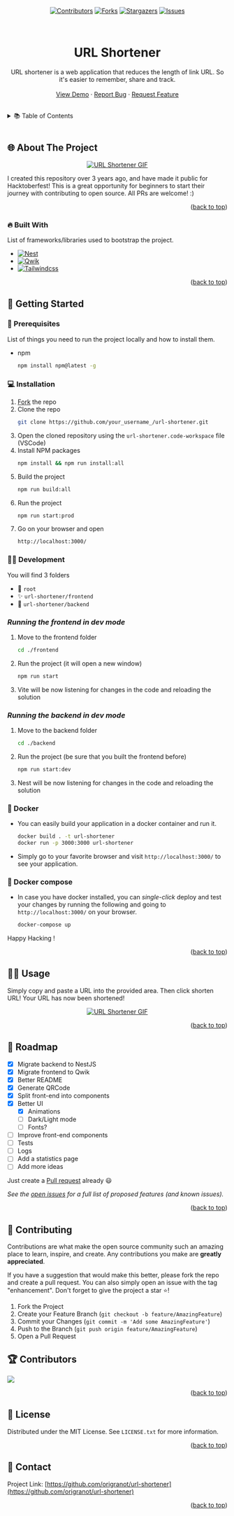 <a name="readme-top"></a>

<!-- PROJECT SHIELDS -->
<div align="center">

 [![Contributors][contributors-shield]][contributors-url]
 [![Forks][forks-shield]][forks-url]
 [![Stargazers][stars-shield]][stars-url]
 [![Issues][issues-shield]][issues-url]
 
</div>

<!-- PROJECT LOGO -->
<br />
<div align="center">
  <h1 align="center">URL Shortener</h1>

  <p align="center">
    URL shortener is a web application that reduces the length of link URL. So it's easier to remember, share and track.
    <br />
    <br />
    <a href="https://url-shortener-live.herokuapp.com">View Demo</a>
    ·
    <a href="https://github.com/origranot/url-shortener/issues">Report Bug</a>
    ·
    <a href="https://github.com/origranot/url-shortener/issues">Request Feature</a>
  </p>
</div>
<br />

<!-- TABLE OF CONTENTS -->
<details>
  <summary>📚 Table of Contents</summary>
  <ol>
    <li>
      <a href="#about-the-project">🌐 About The Project</a>
      <ul>
        <li><a href="#built-with">🔥 Built With</a></li>
      </ul>
    </li>
    <li>
      <a href="#getting-started">🚀 Getting Started</a>
      <ul>
        <li><a href="#prerequisites">📃 Prerequisites</a></li>
        <li><a href="#installation">💻 Installation</a></li>
        <li><a href="#development">👩‍💻 Development</a></li>
        <li><a href="#docker">🐳 Docker</a></li>
        <li><a href="#docker-compose">🐙 Docker Compose</a></li>
      </ul>
    </li>
    <li><a href="#usage">🐱‍💻 Usage</a></li>
    <li><a href="#roadmap">🧱 Roadmap</a></li>
    <li><a href="#contributing">🥇 Contributing</a></li>
    <li><a href="#contribors">🏆 Contributors</a></li>
    <li><a href="#license">📝 License</a></li>
    <li><a href="#contact">💌 Contact</a></li>
  </ol>
</details>
<br/>

<!-- ABOUT THE PROJECT -->
## 🌐 About The Project

<div align="center">

[![URL Shortener GIF](docs/urlshortener.gif)](https://github.com/origranot/url-shortener)

</div>

I created this repository over 3 years ago, and have made it public for Hacktoberfest! This is a great opportunity for beginners to start their journey with contributing to open source. All PRs are welcome! :)

<p align="right">(<a href="#readme-top">back to top</a>)</p>

### 🔥 Built With

List of frameworks/libraries used to bootstrap the project.

* [![Nest][NestJS]][Nest-url]
* [![Qwik][Qwik.js]][Qwik-url]
* [![Tailwindcss][Tailwindcss]][Tailwindcss-url]

<p align="right">(<a href="#readme-top">back to top</a>)</p>

<!-- GETTING STARTED -->
## 🚀 Getting Started

### 📃 Prerequisites

List of things you need to run the project locally and how to install them.
* npm
  ```sh
  npm install npm@latest -g
  ```

### 💻 Installation

1. [Fork](https://github.com/origranot/url-shortener/fork) the repo
2. Clone the repo
    ```sh
    git clone https://github.com/your_username_/url-shortener.git
    ```
3. Open the cloned repository using the `url-shortener.code-workspace` file (VSCode)
4. Install NPM packages
    ```sh
    npm install && npm run install:all
    ```
5. Build the project
    ```sh
    npm run build:all
    ```
6. Run the project
    ```sh
    npm run start:prod
    ```
7. Go on your browser and open 
    ```sh
    http://localhost:3000/
    ```
### 👩‍💻 Development
You will find 3 folders
* 🎯 `root`
* ✨ `url-shortener/frontend`
* 🚀 `url-shortener/backend`

### _Running the frontend in dev mode_
1. Move to the frontend folder
    ```sh
    cd ./frontend
    ```
2. Run the project (it will open a new window)
    ```sh
    npm run start
    ```
3. Vite will be now listening for changes in the code and reloading the solution

### _Running the backend in dev mode_
1. Move to the backend folder
    ```sh
    cd ./backend
    ```
2. Run the project (be sure that you built the frontend before)
    ```sh
    npm run start:dev
    ```
3. Nest will be now listening for changes in the code and reloading the solution

### 🐳 Docker
- You can easily build your application in a docker container and run it.
  ```sh
  docker build . -t url-shortener
  docker run -p 3000:3000 url-shortener
  ```
- Simply go to your favorite browser and visit `http://localhost:3000/` to see your application.

### 🐙 Docker compose
- In case you have docker installed, you can *single-click* deploy and test your changes by running the following and going to `http://localhost:3000/` on your browser.
  ```sh
  docker-compose up
  ```

Happy Hacking !

<p align="right">(<a href="#readme-top">back to top</a>)</p>

<!-- USAGE EXAMPLES -->
## 🐱‍💻 Usage

Simply copy and paste a URL into the provided area. Then click shorten URL! Your URL has now been shortened!

<div align="center">

[![URL Shortener GIF](docs/urlshortener.gif)](https://github.com/origranot/url-shortener)

</div>

<p align="right">(<a href="#readme-top">back to top</a>)</p>

<!-- ROADMAP -->
## 🧱 Roadmap

- [x] Migrate backend to NestJS
- [x] Migrate frontend to Qwik
- [x] Better README
- [x] Generate QRCode
- [x] Split front-end into components
- [x] Better UI
    - [x] Animations
    - [ ] Dark/Light mode
    - [ ] Fonts?
- [ ] Improve front-end components
- [ ] Tests
- [ ] Logs
- [ ] Add a statistics page
- [ ] Add more ideas

Just create a [Pull request](https://github.com/origranot/url-shortener/pulls) already 😃

_See the [open issues](https://github.com/origranot/url-shortener/issues) for a full list of proposed features (and known issues)._

<p align="right">(<a href="#readme-top">back to top</a>)</p>

<!-- CONTRIBUTING -->
## 🥇 Contributing

Contributions are what make the open source community such an amazing place to learn, inspire, and create. Any contributions you make are **greatly appreciated**.

If you have a suggestion that would make this better, please fork the repo and create a pull request. You can also simply open an issue with the tag "enhancement".
Don't forget to give the project a star ⭐!

1. Fork the Project
2. Create your Feature Branch (`git checkout -b feature/AmazingFeature`)
3. Commit your Changes (`git commit -m 'Add some AmazingFeature'`)
4. Push to the Branch (`git push origin feature/AmazingFeature`)
5. Open a Pull Request

## 🏆 Contributors
<a href = "https://github.com/origranot/url-shortener/graphs/contributors">
  <img src = "https://contrib.rocks/image?repo=origranot/url-shortener"/>
</a>
<p align="right">(<a href="#readme-top">back to top</a>)</p>



<!-- LICENSE -->
## 📝 License

Distributed under the MIT License. See `LICENSE.txt` for more information.

<p align="right">(<a href="#readme-top">back to top</a>)</p>

<!-- CONTACT -->
## 💌 Contact

Project Link: [https://github.com/origranot/url-shortener](https://github.com/origranot/url-shortener)

<p align="right">(<a href="#readme-top">back to top</a>)</p>

<!-- MARKDOWN LINKS & IMAGES -->
[contributors-shield]: https://img.shields.io/github/contributors/origranot/url-shortener.svg?style=for-the-badge
[contributors-url]: https://github.com/origranot/url-shortener/graphs/contributors
[forks-shield]: https://img.shields.io/github/forks/origranot/url-shortener.svg?style=for-the-badge
[forks-url]: https://github.com/origranot/url-shortener/network/members
[stars-shield]: https://img.shields.io/github/stars/origranot/url-shortener.svg?style=for-the-badge
[stars-url]: https://github.com/origranot/url-shortener/stargazers
[issues-shield]: https://img.shields.io/github/issues/origranot/url-shortener.svg?style=for-the-badge
[issues-url]: https://github.com/origranot/url-shortener/issues

[product-screenshot]: docs/gif.gif
[NestJS]: https://img.shields.io/badge/nestJS-000000?style=for-the-badge&logo=nestjs&logoColor=E0234E
[Nest-url]: https://nestjs.com/
[Qwik.js]: https://tinyurl.com/y67dv8ub
[Qwik-url]: https://qwik.builder.io/
[tailwindcss]: https://img.shields.io/badge/tailwindcss-06B6D4?style=for-the-badge&logo=tailwindcss&logoColor=fff
[tailwindcss-url]: https://tailwindcss.com
